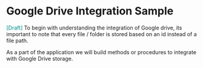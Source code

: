 # Google Drive Integration Sample
<span style="color:#008B8B"> [Draft] </span> To begin with understanding the integration of Google drive, its important to note that every file / folder is stored based on an id instead of a file path.

As a part of the application we will build methods or procedures to integrate with Google Drive storage.
